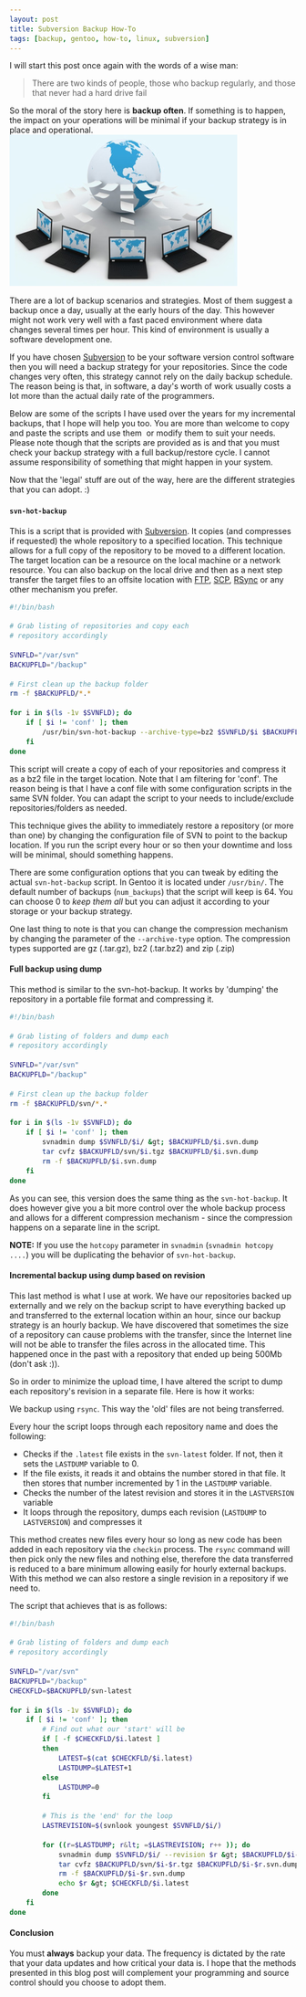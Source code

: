 ```yaml
---
layout: post
title: Subversion Backup How-To
tags: [backup, gentoo, how-to, linux, subversion]
---
```


I will start this post once again with the words of a wise man:

> There are two kinds of people, those who backup regularly, and those that never had a hard drive fail

So the moral of the story here is **backup often**. If something is to happen, the impact on your operations will be minimal if your backup strategy is in place and operational.
<img class="post-image" src="/files/2010-08-01-online-backup.png" />

There are a lot of backup scenarios and strategies. Most of them suggest a backup once a day, usually at the early hours of the day. This however might not work very well with a fast paced environment where data changes several times per hour. This kind of environment is usually a software development one.

If you have chosen [Subversion](http://subversion.tigris.org/) to be your software version control software then you will need a backup strategy for your repositories. Since the code changes very often, this strategy cannot rely on the daily backup schedule. The reason being is that, in software, a day's worth of work usually costs a lot more than the actual daily rate of the programmers.

Below are some of the scripts I have used over the years for my incremental backups, that I hope will help you too. You are more than welcome to copy and paste the scripts and use them &nbsp;or modify them to suit your needs. Please note though that the scripts are provided as is and that you must check your backup strategy with a full backup/restore cycle. I cannot assume responsibility of something that might happen in your system.

Now that the 'legal' stuff are out of the way, here are the different strategies that you can adopt. :)

#### `svn-hot-backup`

This is a script that is provided with [Subversion](http://subversion.tigris.org/). It copies (and compresses if requested) the whole repository to a specified location. This technique allows for a full copy of the repository to be moved to a different location. The target location can be a resource on the local machine or a network resource. You can also backup on the local drive and then as a next step transfer the target files to an offsite location with [FTP](http://en.wikipedia.org/wiki/File_Transfer_Protocol), [SCP](http://en.wikipedia.org/wiki/Secure_copy), [RSync](http://www.samba.org/rsync/) or any other mechanism you prefer.

```sh
#!/bin/bash

# Grab listing of repositories and copy each
# repository accordingly

SVNFLD="/var/svn"
BACKUPFLD="/backup"

# First clean up the backup folder
rm -f $BACKUPFLD/*.*

for i in $(ls -1v $SVNFLD); do
    if [ $i != 'conf' ]; then
        /usr/bin/svn-hot-backup --archive-type=bz2 $SVNFLD/$i $BACKUPFLD
    fi
done
```

This script will create a copy of each of your repositories and compress it as a bz2 file in the target location. Note that I am filtering for 'conf'. The reason being is that I have a conf file with some configuration scripts in the same SVN folder. You can adapt the script to your needs to include/exclude repositories/folders as needed.

This technique gives the ability to immediately restore a repository (or more than one) by changing the configuration file of SVN to point to the backup location. If you run the script every hour or so then your downtime and loss will be minimal, should something happens.

There are some configuration options that you can tweak by editing the actual `svn-hot-backup` script. In Gentoo it is located under `/usr/bin/`. The default number of backups (`num_backups`) that the script will keep is 64. You can choose 0 to *keep them all* but you can adjust it according to your storage or your backup strategy.

One last thing to note is that you can change the compression mechanism by changing the parameter of the `--archive-type` option. The compression types supported are gz (.tar.gz), bz2 (.tar.bz2) and zip (.zip)

#### Full backup using dump

This method is similar to the svn-hot-backup. It works by 'dumping' the repository in a portable file format and compressing it.

```sh
#!/bin/bash

# Grab listing of folders and dump each
# repository accordingly

SVNFLD="/var/svn"
BACKUPFLD="/backup"

# First clean up the backup folder
rm -f $BACKUPFLD/svn/*.*

for i in $(ls -1v $SVNFLD); do
    if [ $i != 'conf' ]; then
        svnadmin dump $SVNFLD/$i/ &gt; $BACKUPFLD/$i.svn.dump
        tar cvfz $BACKUPFLD/svn/$i.tgz $BACKUPFLD/$i.svn.dump
        rm -f $BACKUPFLD/$i.svn.dump
    fi
done
```

As you can see, this version does the same thing as the `svn-hot-backup`. It does however give you a bit more control over the whole backup process and allows for a different compression mechanism - since the compression happens on a separate line in the script.

**NOTE:** If you use the `hotcopy` parameter in `svnadmin` (`svnadmin hotcopy ....`) you will be duplicating the behavior of `svn-hot-backup`.

#### Incremental backup using dump based on revision

This last method is what I use at work. We have our repositories backed up externally and we rely on the backup script to have everything backed up and transferred to the external location within an hour, since our backup strategy is an hourly backup. We have discovered that sometimes the size of a repository can cause problems with the transfer, since the Internet line will not be able to transfer the files across in the allocated time. This happened once in the past with a repository that ended up being 500Mb (don't ask :)).

So in order to minimize the upload time, I have altered the script to dump each repository's revision in a separate file. Here is how it works:

We backup using `rsync`. This way the 'old' files are not being transferred.

Every hour the script loops through each repository name and does the following:

- Checks if the `.latest` file exists in the `svn-latest` folder. If not, then it sets the `LASTDUMP` variable to 0.
- If the file exists, it reads it and obtains the number stored in that file. It then stores that number incremented by 1 in the `LASTDUMP` variable.
- Checks the number of the latest revision and stores it in the `LASTVERSION` variable
- It loops through the repository, dumps each revision (`LASTDUMP` to `LASTVERSION`) and compresses it

This method creates new files every hour so long as new code has been added in each repository via the `checkin` process. The `rsync` command will then pick only the new files and nothing else, therefore the data transferred is reduced to a bare minimum allowing easily for hourly external backups. With this method we can also restore a single revision in a repository if we need to.

The script that achieves that is as follows:

```sh
#!/bin/bash

# Grab listing of folders and dump each
# repository accordingly

SVNFLD="/var/svn"
BACKUPFLD="/backup"
CHECKFLD=$BACKUPFLD/svn-latest

for i in $(ls -1v $SVNFLD); do
    if [ $i != 'conf' ]; then
        # Find out what our 'start' will be
        if [ -f $CHECKFLD/$i.latest ]
        then
            LATEST=$(cat $CHECKFLD/$i.latest)
            LASTDUMP=$LATEST+1
        else
            LASTDUMP=0
        fi

        # This is the 'end' for the loop
        LASTREVISION=$(svnlook youngest $SVNFLD/$i/)

        for ((r=$LASTDUMP; r&lt; =$LASTREVISION; r++ )); do
            svnadmin dump $SVNFLD/$i/ --revision $r &gt; $BACKUPFLD/$i-$r.svn.dump
            tar cvfz $BACKUPFLD/svn/$i-$r.tgz $BACKUPFLD/$i-$r.svn.dump
            rm -f $BACKUPFLD/$i-$r.svn.dump
            echo $r &gt; $CHECKFLD/$i.latest
        done
    fi
done
```

#### Conclusion

You must **always** backup your data. The frequency is dictated by the rate that your data updates and how critical your data is. I hope that the methods presented in this blog post will complement your programming and source control should you choose to adopt them.
